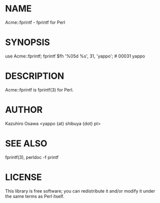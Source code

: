 # NAME

Acme::fprintf - fprintf for Perl

# SYNOPSIS

  use Acme::fprintf;
  fprintf $fh '%05d %s', 31, 'yappo'; # 00031 yappo

# DESCRIPTION

Acme::fprintf is fprintf(3) for Perl.

# AUTHOR

Kazuhiro Osawa <yappo {at} shibuya {dot} pl>

# SEE ALSO

fprintf(3), perldoc -f printf

# LICENSE

This library is free software; you can redistribute it and/or modify
it under the same terms as Perl itself.